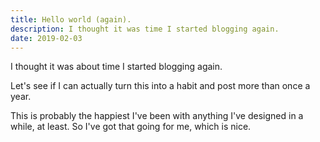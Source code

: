 ```yaml
---
title: Hello world (again).
description: I thought it was time I started blogging again.
date: 2019-02-03
---
```


<p class="paragraph--lead">I thought it was about time I started blogging again.</p>

Let's see if I can actually turn this into a habit and post more than once a year.

This is probably the happiest I've been with anything I've designed in a while, at least. So I've got that going for me, which is nice.
